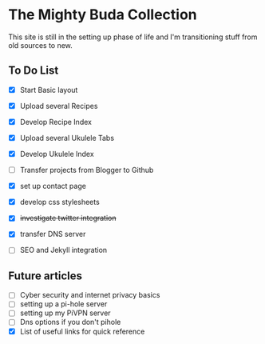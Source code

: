 # The Mighty Buda Collection

This site is still in the setting up phase of life and I'm transitioning stuff from old sources to new.

## To Do List

- [x] Start Basic layout
- [x] Upload several Recipes
- [x] Develop Recipe Index
- [x] Upload several Ukulele Tabs
- [x] Develop Ukulele Index
- [ ] Transfer projects from Blogger to Github
- [x] set up contact page
- [x] develop css stylesheets
- [x] ~~investigate twitter integration~~
- [x] transfer DNS server
- [ ] SEO and Jekyll integration


## Future articles

- [ ] Cyber security and internet privacy basics
- [ ] setting up a pi-hole server
- [ ] setting up my PiVPN server
- [ ] Dns options if you don't pihole
- [x] List of useful links for quick reference
